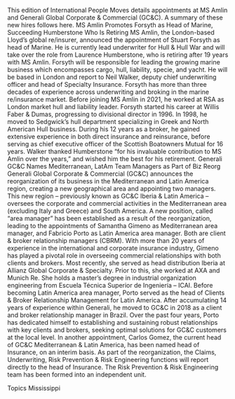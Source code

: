This edition of International People Moves details appointments at MS Amlin and Generali Global Corporate & Commercial (GC&C).
A summary of these new hires follows here.
MS Amlin Promotes Forsyth as Head of Marine, Succeeding Humberstone Who Is Retiring
MS Amlin, the London-based Lloyd’s global re/insurer, announced the appointment of Stuart Forsyth as head of Marine.
He is currently lead underwriter for Hull & Hull War and will take over the role from Laurence Humberstone, who is retiring after 19 years with MS Amlin. Forsyth will be responsible for leading the growing marine business which encompasses cargo, hull, liability, specie, and yacht.
He will be based in London and report to Neil Walker, deputy chief underwriting officer and head of Specialty Insurance.
Forsyth has more than three decades of experience across underwriting and broking in the marine re/insurance market. Before joining MS Amlin in 2021, he worked at RSA as London market hull and liability leader.
Forsyth started his career at Willis Faber & Dumas, progressing to divisional director in 1996. In 1998, he moved to Sedgwick’s hull department specializing in Greek and North American Hull business. During his 12 years as a broker, he gained extensive experience in both direct insurance and reinsurance, before serving as chief executive officer of the Scottish Boatowners Mutual for 16 years.
Walker thanked Humberstone “for his invaluable contribution to MS Amlin over the years,” and wished him the best for his retirement.
Generali GC&C Names Mediterranean, LatAm Team Managers as Part of Biz Reorg
Generali Global Corporate & Commercial (GC&C) announces the reorganization of its business in the Mediterranean and Latin America region, creating a new geographical area and appointing two managers.
This new region – previously known as GC&C Iberia & Latin America – oversees the corporate and commercial activities in the Mediterranean area (excluding Italy and Greece) and South America.
A new position, called “area manager” has been established as a result of the reorganization, leading to the appointments of Samantha Gimeno as Mediterranean area manager, and Fabricio Porto as Latin America area manager. Both are client & broker relationship managers (CBRM).
With more than 20 years of experience in the international and corporate insurance industry, Gimeno has played a pivotal role in overseeing commercial relationships with both clients and brokers. Most recently, she served as head distribution Iberia at Allianz Global Corporate & Specialty. Prior to this, she worked at AXA and Munich Re. She holds a master’s degree in industrial organization engineering from Escuela Técnica Superior de Ingeniería – ICAI.
Before becoming Latin America area manager, Porto served as the head of Clients & Broker Relationship Management for Latin America. After accumulating 14 years of experience within Generali, he moved to GC&C in 2018 as a client and broker relationship manager in Brazil. Over the past four years, Porto has dedicated himself to establishing and sustaining robust relationships with key clients and brokers, seeking optimal solutions for GC&C customers at the local level.
In another appointment, Carlos Gomez, the current head of GC&C Mediterranean & Latin America, has been named head of Insurance, on an interim basis. As part of the reorganization, the Claims, Underwriting, Risk Prevention & Risk Engineering functions will report directly to the head of Insurance. The Risk Prevention & Risk Engineering team has been formed into an independent unit.

Topics
Mississippi

